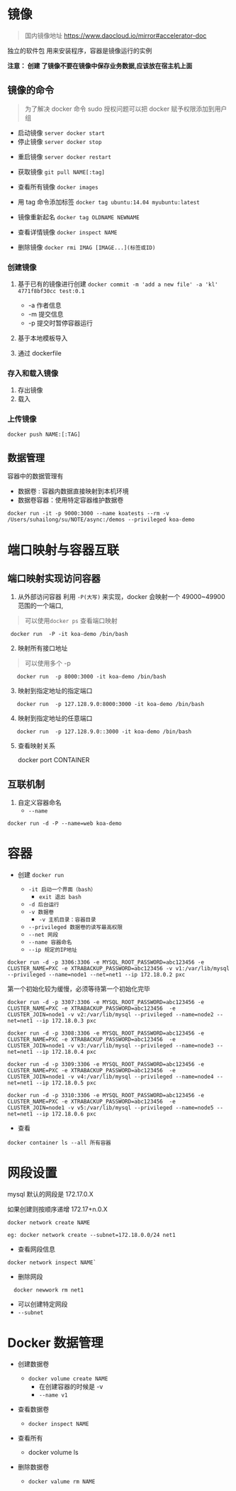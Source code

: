 # 镜像

> 国内镜像地址 https://www.daocloud.io/mirror#accelerator-doc

独立的软件包 用来安装程序，容器是镜像运行的实例

**注意： 创建 了镜像不要在镜像中保存业务数据,应该放在宿主机上面**

## 镜像的命令

> 为了解决 docker 命令 sudo 授权问题可以把 docker 赋予权限添加到用户组

- 启动镜像 `server docker start`
- 停止镜像 `server docker stop`

* 重启镜像 `server docker restart`

- 获取镜像 `git pull NAME[:tag]`

* 查看所有镜像 `docker images`

* 用 tag 命令添加标签 `docker tag ubuntu:14.04 myubuntu:latest`

* 镜像重新起名 `docker tag OLDNAME NEWNAME`

- 查看详情镜像 `docker inspect NAME`

- 删除镜像 `docker rmi IMAG [IMAGE...](标签或ID)`

### 创建镜像

1. 基于已有的镜像进行创建
   `docker commit -m 'add a new file' -a 'kl' 4771f8bf30cc test:0.1`

   - -a 作者信息

   * -m 提交信息
   * -p 提交时暂停容器运行

2. 基于本地模板导入

3. 通过 dockerfile

### 存入和载入镜像

1. 存出镜像
2. 载入

### 上传镜像

`docker push NAME:[:TAG]`

## 数据管理

容器中的数据管理有

- 数据卷 : 容器内数据直接映射到本机环境
- 数据卷容器：使用特定容器维护数据卷

```
docker run -it -p 9000:3000 --name koatests --rm -v /Users/suhailong/su/NOTE/async:/demos --privileged koa-demo
```

# 端口映射与容器互联

## 端口映射实现访问容器

1. 从外部访问容器
   利用 `-P(大写)` 来实现，docker 会映射一个 49000~49900 范围的一个端口,

> 可以使用`docker ps` 查看端口映射

```
 docker run  -P -it koa-demo /bin/bash
```

2.  映射所有接口地址

> 可以使用多个 -p

```
   docker run  -p 8000:3000 -it koa-demo /bin/bash
```

3. 映射到指定地址的指定端口

```
   docker run  -p 127.128.9.0:8000:3000 -it koa-demo /bin/bash
```

4. 映射到指定地址的任意端口

```
   docker run  -p 127.128.9.0::3000 -it koa-demo /bin/bash
```

5. 查看映射关系

   docker port CONTAINER

## 互联机制

1. 自定义容器命名
   - `--name`

```
docker run -d -P --name=web koa-demo
```

# 容器

- 创建
  `docker run`

  - `-it 启动一个界面（bash）`
    - `exit 退出 bash`
  - `-d 后台运行`
  - `-v 数据卷`
    - `-v 主机目录：容器目录`

  * `--privileged 数据卷的读写最高权限`

  - `--net 网段`

  * `--name 容器命名`
  * `--ip 规定的IP地址`

```
docker run -d -p 3306:3306 -e MYSQL_ROOT_PASSWORD=abc123456 -e CLUSTER_NAME=PXC -e XTRABACKUP_PASSWORD=abc123456 -v v1:/var/lib/mysql --privileged --name=node1 --net=net1 --ip 172.18.0.2 pxc
```

第一个初始化较为缓慢，必须等待第一个初始化完毕

```
docker run -d -p 3307:3306 -e MYSQL_ROOT_PASSWORD=abc123456 -e CLUSTER_NAME=PXC -e XTRABACKUP_PASSWORD=abc123456  -e CLUSTER_JOIN=node1 -v v2:/var/lib/mysql --privileged --name=node2 --net=net1 --ip 172.18.0.3 pxc
```

```
docker run -d -p 3308:3306 -e MYSQL_ROOT_PASSWORD=abc123456 -e CLUSTER_NAME=PXC -e XTRABACKUP_PASSWORD=abc123456  -e CLUSTER_JOIN=node1 -v v3:/var/lib/mysql --privileged --name=node3 --net=net1 --ip 172.18.0.4 pxc
```

```
docker run -d -p 3309:3306 -e MYSQL_ROOT_PASSWORD=abc123456 -e CLUSTER_NAME=PXC -e XTRABACKUP_PASSWORD=abc123456  -e CLUSTER_JOIN=node1 -v v4:/var/lib/mysql --privileged --name=node4 --net=net1 --ip 172.18.0.5 pxc
```

```
docker run -d -p 3310:3306 -e MYSQL_ROOT_PASSWORD=abc123456 -e CLUSTER_NAME=PXC -e XTRABACKUP_PASSWORD=abc123456  -e CLUSTER_JOIN=node1 -v v5:/var/lib/mysql --privileged --name=node5 --net=net1 --ip 172.18.0.6 pxc
```

- 查看

```
docker container ls --all 所有容器
```

# 网段设置

mysql 默认的网段是 172.17.0.X

如果创建则按顺序递增 172.17+n.0.X

```
docker network create NAME
```

```
eg: docker network create --subnet=172.18.0.0/24 net1
```

- 查看网段信息

```
docker network inspect NAME`
```

- 删除网段

```
  docker newwork rm net1
```

- 可以创建特定网段
- `--subnet`

# Docker 数据管理

- 创建数据卷

  - `docker volume create NAME`
    - 在创建容器的时候是 -v
    - `--name v1`

* 查看数据卷

  - `docker inspect NAME`

* 查看所有

  - docker volume ls

* 删除数据卷
  - `docker valume rm NAME`
